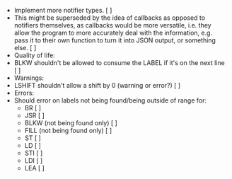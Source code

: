  - Implement more notifier types. [ ]
  - This might be superseded by the idea of callbacks as opposed to notifiers
    themselves, as callbacks would be more versatile, i.e. they allow the
    program to more accurately deal with the information, e.g. pass it to their
    own function to turn it into JSON output, or something else. [ ]
 - Quality of life:
  - BLKW shouldn't be allowed to consume the LABEL if it's on the next line [ ]
 - Warnings:
  - LSHIFT shouldn't allow a shift by 0 (warning or error?) [ ]
 - Errors:
  - Should error on labels not being found/being outside of range for:
    - BR [ ]
    - JSR [ ]
    - BLKW (not being found only) [ ]
    - FILL (not being found only) [ ]
    - ST [ ]
    - LD [ ]
    - STI [ ]
    - LDI [ ]
    - LEA [ ]
